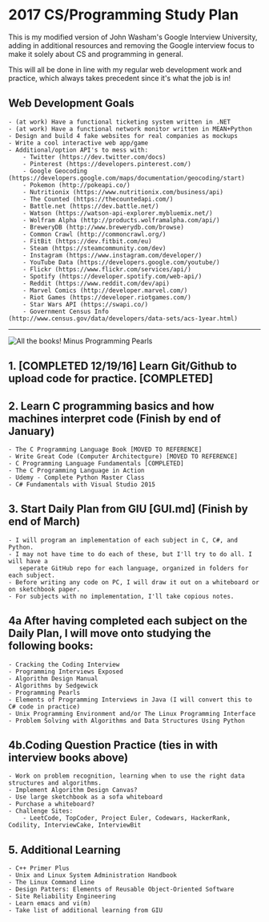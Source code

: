 # 2017 CS/Programming Study Plan

This is my modified version of John Washam's Google Interview University, adding in additional resources and removing the Google interview focus to make it solely about CS and programming in general.

This will all be done in line with my regular web development work and practice, which always takes precedent since it's what the job is in!

## Web Development Goals

	- (at work) Have a functional ticketing system written in .NET
	- (at work) Have a functional network monitor written in MEAN+Python
	- Design and build 4 fake websites for real companies as mockups
	- Write a cool interactive web app/game
	- Additional/option API's to mess with:
		- Twitter (https://dev.twitter.com/docs)
		- Pinterest (https://developers.pinterest.com/)
		- Google Geocoding (https://developers.google.com/maps/documentation/geocoding/start)
		- Pokemon (http://pokeapi.co/)
		- Nutritionix (https://www.nutritionix.com/business/api)
		- The Counted (https://thecountedapi.com/)
		- Battle.net (https://dev.battle.net/)
		- Watson (https://watson-api-explorer.mybluemix.net/)
		- Wolfram Alpha (http://products.wolframalpha.com/api/)
		- BreweryDB (http://www.brewerydb.com/browse)
		- Common Crawl (http://commoncrawl.org/)
		- FitBit (https://dev.fitbit.com/eu)
		- Steam (https://steamcommunity.com/dev)
		- Instagram (https://www.instagram.com/developer/)
		- YouTube Data (https://developers.google.com/youtube/)
		- Flickr (https://www.flickr.com/services/api/)
		- Spotify (https://developer.spotify.com/web-api/)
		- Reddit (https://www.reddit.com/dev/api)
		- Marvel Comics (http://developer.marvel.com/)
		- Riot Games (https://developer.riotgames.com/)
		- Star Wars API (https://swapi.co/)
		- Government Census Info (http://www.census.gov/data/developers/data-sets/acs-1year.html)

---

![All the books! Minus Programming Pearls](http://i.imgur.com/wttoQa0.jpg)

## 1. [COMPLETED 12/19/16] Learn Git/Github to upload code for practice. [COMPLETED]

## 2. Learn C programming basics and how machines interpret code (Finish by end of January)
	- The C Programming Language Book [MOVED TO REFERENCE]
	- Write Great Code (Computer Architectgure) [MOVED TO REFERENCE]
	- C Programming Language Fundamentals [COMPLETED]
	- The C Programming Language in Action
	- Udemy - Complete Python Master Class
	- C# Fundamentals with Visual Studio 2015

## 3. Start Daily Plan from GIU [GUI.md] (Finish by end of March)
	- I will program an implementation of each subject in C, C#, and Python.
	- I may not have time to do each of these, but I'll try to do all. I will have a
	   seperate GitHub repo for each language, organized in folders for each subject.
	- Before writing any code on PC, I will draw it out on a whiteboard or on sketchbook paper.
	- For subjects with no implementation, I'll take copious notes.

## 4a After having completed each subject on the Daily Plan, I will move onto studying the following books:
	- Cracking the Coding Interview
	- Programming Interviews Exposed
	- Algorithm Design Manual
	- Algorithms by Sedgewick
	- Programming Pearls
	- Elements of Programming Interviews in Java (I will convert this to C# code in practice)
	- Unix Programming Environment and/or The Linux Programming Interface
	- Problem Solving with Algorithms and Data Structures Using Python

## 4b.Coding Question Practice (ties in with interview books above)
	- Work on problem recognition, learning when to use the right data structures and algorithms.
	- Implement Algorithm Design Canvas?
	- Use large sketchbook as a sofa whiteboard
	- Purchase a whiteboard?
	- Challenge Sites:
		- LeetCode, TopCoder, Project Euler, Codewars, HackerRank, Codility, InterviewCake, InterviewBit

## 5. Additional Learning
	- C++ Primer Plus
	- Unix and Linux System Administration Handbook
	- The Linux Command Line
	- Design Patters: Elements of Reusable Object-Oriented Software
	- Site Reliability Engineering
	- Learn emacs and vi(m)
	- Take list of additional learning from GIU
